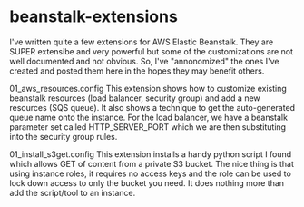 beanstalk-extensions
====================

I've written quite a few extensions for AWS Elastic Beanstalk.  They are SUPER extensibe and very powerful but some of the customizations are not well documented and not obvious.  So, I've "annonomized" the ones I've created and posted them here in the hopes they may benefit others.

01_aws_resources.config
   This extension shows how to customize existing beanstalk resources (load balancer, security group) and add a new resources (SQS queue).  It also shows a technique to get the auto-generated queue name onto the instance.  For the load balancer, we have a beanstalk parameter set called HTTP_SERVER_PORT which we are then substituting into the security group rules.

01_install_s3get.config
   This extension installs a handy python script I found which allows GET of content from a private S3 bucket.  The nice thing is that using instance roles, it requires no access keys and the role can be used to lock down access to only the bucket you need.  It does nothing more than add the script/tool to an instance.
   
   
